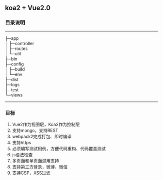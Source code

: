 ## koa2 + Vue2.0

### 目录说明
---
├─app                                                                                                                                                                                                                                                                                                              
│  ├─controller                                                                                                                                                                                                                                                                                                   
│  ├─routes                                                                                                                                                                                                                                                                                                       
│  └─util                                                                                                                                                                                                                                                                                                         
├─bin                                                                                                                                                                                                                                                                                                              
├─config                                                                                                                                                                                                                                                                                                           
│  ├─build                                                                                                                                                                                                                                                                                                        
│  └─env                                                                                                                                                                                                                                                                                                          
├─dist                                                                                                                                                                                                                                                                                                             
├─logs                                                                                                                                                                                                                                                                                                             
├─test                                                                                                                                                                                                                                                                                                             
└─views 

---

### 目标
1. Vue2作为视图层，Koa2作为控制层
2. 支持mongo，支持REST
3. webpack2完成打包、即时编译
4. 支持https
5. 必须编写测试用例，方便代码重构、代码覆盖测试
6. js语法检查
7. 多页面和单页面混用支持
8. 支持第三方登录，微博、微信
9. 支持CSP，XSS过滤
